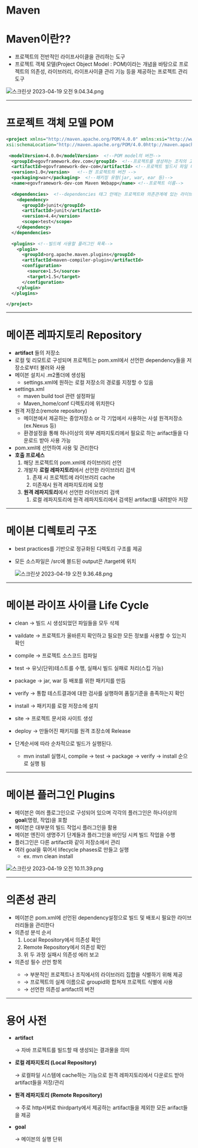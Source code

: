 # Maven

# Maven이란??

- 프로젝트의 전반적인 라이프사이클을 관리하는 도구
- 프로젝트 객체 모델(Project Object Model : POM)이라는 개념을 바탕으로 프로젝트의 의존성, 라이브러리, 라이프사이클 관리 기능 등을 제공하는 프로젝트 관리 도구

![스크린샷 2023-04-19 오전 9.04.34.png](Maven%20bba91d98c5fd45209f866126e8d55b41/%25EC%258A%25A4%25ED%2581%25AC%25EB%25A6%25B0%25EC%2583%25B7_2023-04-19_%25EC%2598%25A4%25EC%25A0%2584_9.04.34.png)

---

# 프로젝트 객체 모델 POM

```xml
<project xmlns="http://maven.apache.org/POM/4.0.0" xmlns:xsi="http://www.w3.org/2001/XMLSchema-instance"
xsi:schemaLocation="http://maven.apache.org/POM/4.0.0http://maven.apache.org/maven-v4_0_0.xsd">
 
 <modelVersion>4.0.0</modelVersion>  <!--POM model의 버전-->
  <groupId>egovframework.dev.com</groupId>  <!--프로젝트를 생성하는 조직의 고유 아이디를 결정-->
  <artifactId>egovframework-dev-com</artifactId> <!--프로젝트 빌드시 파일 대표명 --> 
  <version>1.0</version>   <!--현 프로젝트의 버전 --> 
  <packaging>war</packaging>  <!--패키징 유형(jar, war, ear 등)-->
  <name>egovframework-dev-com Maven Webapp</name> <!--프로젝트 이름-->
  
  <dependencies>  <!--dependencies 태그 안에는 프로젝트와 의존관계에 있는 라이브러리들을 관리-->
    <dependency>
      <groupId>junit</groupId> 
      <artifactId>junit</artifactId>
      <version>4.4</version>
      <scope>test</scope>
    </dependency>
  </dependencies>
  
  <plugins> <!--빌드에 사용할 플러그인 목록--> 
    <plugin>
      <groupId>org.apache.maven.plugins</groupId>
      <artifactId>maven-compiler-plugin</artifactId>
      <configuration>
        <source>1.5</source>
        <target>1.5</target>
      </configuration>    
    </plugin>
  </plugins>
  
</project>
```

---

# **메이픈 레파지토리 Repository**

- **artifact** 들의 저장소
- 로컬 및 리모트로 구성되며 프로젝트는 pom.xml에서 선언한 dependency들을 저장소로부터 불러와 사용
- 메이븐 설치시 .m2폴더에 생성됨
    - settings.xml에 원하는 로컬 저장소의 경로를 지정할 수 있음
- settings.xml
    - maven build tool  관련 설정파일
    - Maven_home/conf 디렉토리에 위치한다
- 원격 저장소(remote repository)
    - 메이븐에서 제공하는 중앙저장소 or 각 기업에서 사용하는 사설 원격저장소(ex.Nexus 등)
    - 환경설정을 통해 하나이상의 외부 레파지토리에서 필요로 하는 arifact들을 다운로드 받아 사용 가능
- pom.xml에 선언하여 사용 및 관리한다
- **호출 프로세스**
    1. 해당 프로젝트의 pom.xml에 라이브러리 선언
    2. 개발자 **로컬 레파지토리**에서 선언한 라이브러리 검색
        1. 존재 시 프로젝트에 라이브러리 cache
        2. 미존재시 원격 레파지토리에 요청
    3. **원격 레파지토리**에서 선언한 라이브러리 검색
        1. 로컬 레파지토리에 원격 레파지토리에서 검색된 artifact를 내려받아 저장

---

# 메이븐 디렉토리 구조

- best practices를 기반으로 정규화된 디렉토리 구조를 제공
- 모든 소스파일은 /src에 블드된 output은 /target에 위치
    
    ![스크린샷 2023-04-19 오전 9.36.48.png](Maven%20bba91d98c5fd45209f866126e8d55b41/%25EC%258A%25A4%25ED%2581%25AC%25EB%25A6%25B0%25EC%2583%25B7_2023-04-19_%25EC%2598%25A4%25EC%25A0%2584_9.36.48.png)
    

---

# **메이븐 라이프 사이클 Life Cycle**

- clean → 빌드 시 생성되었던 파일들을 모두 삭제
- vaildate → 프로젝트가 올바른지 확인하고 필요한 모든 정보를 사용할 수 있는지 확인
- compile → 프로젝트 소스코드 컴파일
- test → 유닛(단위)테스트를 수행, 실패시 빌드 실패로 처리(스킵 가능)
- package → jar, war 등 배포를 위한 패키지를 만듬
- verify → 통합 테스트결과에 대한 검사를 실행하여 품질기준을 충족하는지 확인
- install → 패키지를 로컬 저장소에 설치
- site → 프로젝트 문서와 사이트 생성
- deploy → 만들어진 패키지를 원격 조장소에 Release

- 단계순서에 따라 순차적으로 빌드가 실행된다.
    - mvn install 실행시, compile → test → package → verify → install 순으로 실행 됨

---

# 메이븐 플러그인 Plugins

- 메이븐은 여러 플로그인으로 구성되어 있으며 각각의 플러그인은 하나이상의 **goal**(명령, 작업)을 포함
- 메이븐은 대부분의 빌드 작업시 플러그인을 활용
- 메이븐 엔진이 생명주기 단계들과 플러그인을 바인딩 시켜 빌드 작업을 수행
- 플러그인은 다른 artifact와 같이 저장소에서 관리
- 여러 goal을 묶어서 lifecycle phases로 만들고 실행
    - ex. mvn clean install

![스크린샷 2023-04-19 오전 10.11.39.png](Maven%20bba91d98c5fd45209f866126e8d55b41/%25EC%258A%25A4%25ED%2581%25AC%25EB%25A6%25B0%25EC%2583%25B7_2023-04-19_%25EC%2598%25A4%25EC%25A0%2584_10.11.39.png)

---

# **의존성 관리**

- 메이븐은 pom.xml에 선언된 dependency설정으로 빌드 및 배포시 필요한 라이브러리들을 관리한다
- 의존성 분석 순서
    1. Local Repository에서 의존성 확인
    2. Remote Repository에서 의존성 확인
    3. 위 두 과정 실패시 의존성 에러 보고
- 의존성 <dependency> 필수 선언 항목
    - <groupid> → 부분적인 프로젝트나 조직에서의 라이브러리 집합을 식별하기 위해 제공
    - <artifactid> → 프로젝트의 실제 이름으로 groupid와 합쳐져 프로젝트 식별에 사용
    - <version> → 선언한 의존성 artifact의 버전

---

# 용어 사전

- **artifact**
    
    → 자바 프로젝트를 빌드할 때 생성되는 결과물을 의미
    
- **로컬 레파지토리 (Local Repository)**
    
    → 로컬파일 시스템에 cache하는 기능으로 원격 레파지토리에서 다운로드 받아 artifact들을 저장/관리
    
- **원격 레파지토리 (Remote Repository)**
    
    → 주로 http서버로 thirdparty에서 제공하는 artifact들을 제외한 모든 arifact들을 제공
    
- **goal**
    
    → 메이븐의 실행 단위